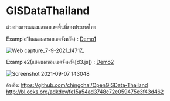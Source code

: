 # GISDataThailand
ตัวอย่างการแสดงผลขอบเขตพื้นที่ของประเทศไทย

Example1(แสดงผลขอบเขตจังหวัด) : [Demo1](https://somnuekm.github.io/GISDataThailand/provinces.html) 

![Web capture_7-9-2021_14717_](https://user-images.githubusercontent.com/58202287/132300022-ad7063e7-4ecf-4e2d-ad3b-16b512a15d9f.jpeg)

Example2(แสดงผลขอบเขตจังหวัด[d3.js]) : [Demo2](https://somnuekm.github.io/GISDataThailand/provincesD3JS.html) 

![Screenshot 2021-09-07 143048](https://user-images.githubusercontent.com/58202287/132303362-936141b2-ba20-46cb-bcae-c3bb564d7d76.jpg)


อ้างอิง: 
https://github.com/chingchai/OpenGISData-Thailand
http://bl.ocks.org/adkdev/fe15a54ad3748c72e059475e3f43d462

